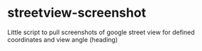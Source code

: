 # streetview-screenshot
Little script to pull screenshots of google street view for defined coordinates and view angle (heading)
